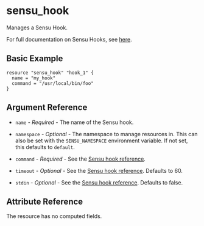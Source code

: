 # sensu_hook

Manages a Sensu Hook.

For full documentation on Sensu Hooks, see [here](https://docs.sensu.io/sensu-go/latest/reference/hooks).

## Basic Example

```hcl
resource "sensu_hook" "hook_1" {
  name = "my_hook"
  command = "/usr/local/bin/foo"
}
```

## Argument Reference

* `name` - *Required* - The name of the Sensu hook.

* `namespace` - *Optional* - The namespace to manage resources in. This can
  also be set with the `SENSU_NAMESPACE` environment variable. If not set,
  this defaults to `default`.

* `command` - *Required* - See the [Sensu hook reference](https://docs.sensu.io/sensu-go/latest/reference/hooks/#hook-attributes).

* `timeout` - *Optional* - See the [Sensu hook reference](https://docs.sensu.io/sensu-go/latest/reference/hooks/#hook-attributes).
  Defaults to 60.

* `stdin` - *Optional* - See the [Sensu hook reference](https://docs.sensu.io/sensu-go/latest/reference/hooks/#hook-attributes).
  Defaults to false.

## Attribute Reference

The resource has no computed fields.
